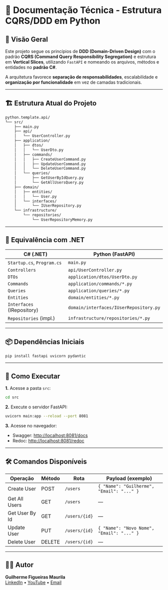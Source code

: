 
# 📘 Documentação Técnica - Estrutura CQRS/DDD em Python

## 📖 Visão Geral

Este projeto segue os princípios de **DDD (Domain-Driven Design)** com o padrão **CQRS (Command Query Responsibility Segregation)** e estrutura em **Vertical Slices**, utilizando `FastAPI` e nomeando os arquivos, métodos e entidades no **padrão C#**.

A arquitetura favorece **separação de responsabilidades**, escalabilidade e **organização por funcionalidade** em vez de camadas tradicionais.

---

## 🏗 Estrutura Atual do Projeto

```bash
python.template.api/
└── src/
    ├── main.py
    ├── api/
    │   └── UserController.py
    ├── application/
    │   ├── dtos/
    │   │   └── UserDto.py
    │   ├── commands/
    │   │   ├── CreateUserCommand.py
    │   │   ├── UpdateUserCommand.py
    │   │   └── DeleteUserCommand.py
    │   └── queries/
    │       ├── GetUserByIdQuery.py
    │       └── GetAllUsersQuery.py
    ├── domain/
    │   ├── entities/
    │   │   └── User.py
    │   └── interfaces/
    │       └── IUserRepository.py
    └── infrastructure/
        └── repositories/
            └── UserRepositoryMemory.py
```

---

## 🔄 Equivalência com .NET

| C# (.NET)                      | Python (FastAPI)                         |
|-------------------------------|------------------------------------------|
| `Startup.cs`, `Program.cs`    | `main.py`                                |
| `Controllers`                 | `api/UserController.py`                  |
| `DTOs`                        | `application/dtos/UserDto.py`            |
| `Commands`                    | `application/commands/*.py`              |
| `Queries`                     | `application/queries/*.py`               |
| `Entities`                    | `domain/entities/*.py`                   |
| `Interfaces` (IRepository)    | `domain/interfaces/IUserRepository.py`   |
| `Repositories` (impl.)        | `infrastructure/repositories/*.py`       |

---

## 📦 Dependências Iniciais

```bash
pip install fastapi uvicorn pydantic
```

---

## 🚀 Como Executar

**1.** Acesse a pasta `src`:

```bash
cd src
```

**2.** Execute o servidor FastAPI:

```bash
uvicorn main:app --reload --port 8081
```

**3.** Acesse no navegador:

- Swagger: [http://localhost:8081/docs](http://localhost:8081/docs)
- Redoc: [http://localhost:8081/redoc](http://localhost:8081/redoc)

---

## 🛠 Comandos Disponíveis

| Operação       | Método | Rota             | Payload (exemplo)                          |
|----------------|--------|------------------|--------------------------------------------|
| Create User    | POST   | `/users`         | `{ "Name": "Guilherme", "Email": "..." }`  |
| Get All Users  | GET    | `/users`         | —                                          |
| Get User By Id | GET    | `/users/{id}`    | —                                          |
| Update User    | PUT    | `/users/{id}`    | `{ "Name": "Novo Nome", "Email": "..." }` |
| Delete User    | DELETE | `/users/{id}`    | —                                          |

---

## 👨‍💻 Autor

**Guilherme Figueiras Maurila**  
[LinkedIn](https://www.linkedin.com/in/guilherme-maurila) • [YouTube](https://www.youtube.com/channel/UCjy19AugQHIhyE0Nv558jcQ) • [Email](mailto:gfmaurila@gmail.com)
